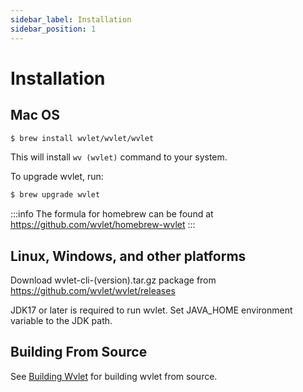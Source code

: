 ```yaml
---
sidebar_label: Installation
sidebar_position: 1
---
```


# Installation

## Mac OS

```bash
$ brew install wvlet/wvlet/wvlet
```
This will install `wv (wvlet)` command to your system.

To upgrade wvlet, run:
```bash
$ brew upgrade wvlet
```

:::info
The formula for homebrew can be found at 
https://github.com/wvlet/homebrew-wvlet
:::


## Linux, Windows, and other platforms

Download wvlet-cli-(version).tar.gz package from https://github.com/wvlet/wvlet/releases


JDK17 or later is required to run wvlet. Set JAVA_HOME environment variable to the JDK path.

## Building From Source

See [Building Wvlet](../development/build) for building wvlet from source.
